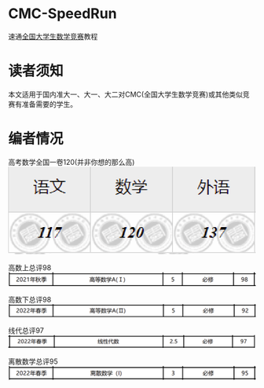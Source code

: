 # CMC-SpeedRun
速通[全国大学生数学竞赛](http://www.cmathc.cn/)教程

# 读者须知
本文适用于国内准大一、大一、大二对CMC(全国大学生数学竞赛)或其他类似竞赛有准备需要的学生。

# 编者情况
高考数学全国一卷120(并非你想的那么高) 
![高考只考了120](https://github.com/Iamnotphage/CMC-SpeedRun/blob/main/images/gaokao1.png)

高数上总评98 
![高数1](https://github.com/Iamnotphage/CMC-SpeedRun/blob/main/images/gaoshu1.png)

高数下总评98 
![高数2](https://github.com/Iamnotphage/CMC-SpeedRun/blob/main/images/gaoshu2.png)

线代总评97
![线代](https://github.com/Iamnotphage/CMC-SpeedRun/blob/main/images/xiandai.png)

离散数学总评95
![离散](https://github.com/Iamnotphage/CMC-SpeedRun/blob/main/images/lisan.png)
